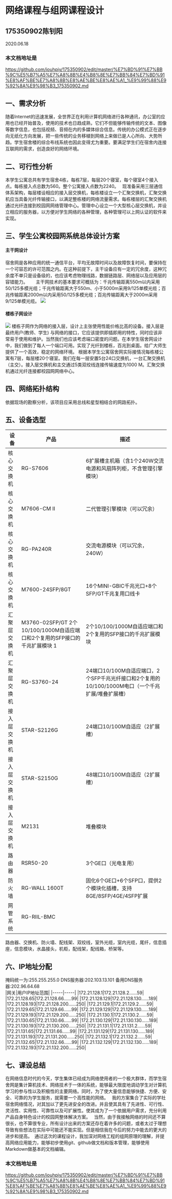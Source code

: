 # 网络课程与组网课程设计
## 175350902陈钊阳
2020.06.18
### 本文档地址是
https://github.com/iouhpiy/175350902/edit/master/%E7%BD%91%E7%BB%9C%E5%B7%A5%E7%A8%8B%E4%B8%8E%E7%BB%84%E7%BD%91%E8%AF%BE%E7%A8%8B%E8%AE%BE%E8%AE%A1_%E9%99%88%E9%92%8A%E9%98%B3_175350902.md
## 一、需求分析
 随着Internet的迅速发展，全世界正在利用计算机网络进行各种通讯，办公室的应用也已经开始普及，使用的技术也日趋成熟，它们不但能够传输传统的文本、图像等数字信息，也包括视频、音频在内的多媒体综合信息。传统的办公模式正在逐步向无纸化方向发展，把一些传统的业务移植到网络上来做已是人心所向、大势所趋。学生宿舍楼的综合布线系统也因此变得尤为重要。要满足学生们在宿舍内连接互联网的需求，创造良好的网络环境。
## 二、可行性分析
本学生公寓总共有学生宿舍4栋，每栋7层，每层20个寝室，每个寝室4个接入点。每栋接入点总数为560。整个公寓接入点数为2240。 
现准备采用三层通信体系架构，每层楼设相应的接入层交换机，每栋楼设立一个汇聚交换机，汇聚交换机应当具备光纤传输接口，以满足整栋楼的网络流量需求。每栋楼层的汇聚交换机通过光纤连接到校园网网络管理中心。管理中心设立一个大型核心层交换机，并设立相应的服务器，以方便对学生网络的各种管理，各种管理可以上网认证的软件来实现。
## 三、学生公寓校园网系统总体设计方案
#### 主干网设计
宿舍网是各种应用的统一通信平台，平均无故障时间以及故障恢复时间，要保持在一个可容忍的许可范围之内。在这种前提下，主干设备应有一定的冗余度，这种冗余度不单只是设备级的，也应该考虑物理线路，数据链路层、网络层以及应用层的容错能力。   
主干网技术的基本要求可概括为：千兆传输距离550m以内采用50/125多模光缆；千兆传输距离大于550m、小于5000m采用9/125单模光缆；百兆传输距离2000m以内采用50/125多模光缆；百兆传输距离大于2000m采用9/125单模光缆。
![](https://s1.ax1x.com/2020/06/18/NnGCU1.jpg)
#### 楼栋子网设计
![](https://s1.ax1x.com/2020/06/18/NnGvJP.jpg)
楼栋子网作为网络的接入层，设计上主张使用性能价格比高的设备。接入层是最终用户(教师、学生) 与网络的接口，它应该提供即插即用的特性，同时应该非常易于使用和维护。当然我们也应该考虑端口密度的问题。在本学生宿舍网设计中，我们做到了每人一个端口可用。实现了光纤到楼栋，百兆到桌面。给广大师生提供了一个高效，稳定的网络环境。
根据本学生公寓宿舍网实际接情况每栋楼公寓有7层，每层楼20个寝室。我们在每一层安置5台24口交换机，一台汇聚交换机（主交）。接入层交换机和主交通过5类双绞线连接传输速度为1000 M。汇聚交换机通过光纤连接都校园网网络中心。
## 四、网络拓扑结构
依据现场的勘察分析，该项目应采用总线和星型相结合的网路拓扑。
## 五、设备选型
|设备|产品|描述|
|-----|-----|-----|
|核心交换机|RG-S7606|6扩展槽主机箱（含1个240W交流电源和风扇阵列柜，不含管理引擎模块）|
|核心交换机|M7606-CM II|二代管理引擎模块（可以冗余）|
|核心交换机|RG-PA240R|交流电源模块（可以冗余，240W）|
|核心交换机|M7600-24SFP/8GT|16个MINI-GBIC千兆光口+8个SFP/GT千兆复用口线卡|
|汇聚层交换机|	M3760-02SFP/GT	2个10/100/1000M自适应端口和2个复用的SFP接口的千兆扩展模块	1|2个10/100/1000M自适应端口和2个复用的SFP接口的千兆扩展模块|
|汇聚层交换机|RG-S3760-24|24端口10/100M自适应端口，2个SFP千兆光纤接口和2个复用的10/100/1000M电口（一个千兆扩展/堆叠扩展槽）|
|接入层交换机|STAR-S2126G|24端口10/100M自适应（2扩展槽）|
|接入层交换机|	STAR-S2150G|48端口10/100M自适应（2扩展槽）|
|接入层交换机|M2131|堆叠模块|
|路由器|RSR50-20|3个GE口（光电复用）|
|防火墙|RG-WALL 1600T|固化6个GE口+6个SFP口，提供2个模块化插槽，支持8GE/8SFP/4GE/4SFP扩展|
|网管系统|RG-RIIL-BMC||

路由器、交换机、防火墙、配线架、双绞线，室外光缆，室内光缆，尾纤，信息插座，信息模块，水晶接头，机柜，配线架，配线箱，桥架等。
## 六、IP地址分配
掩码统一为:255.255.255.0     DNS服务器:202.103.13.101     备用DNS服务器:202.96.64.68  
|网关|用户IP地址范围|
|-----|-----|
|172.21.128.1|172.21.128.2……59|
|172.21.128.65|172.21.128.66……99|
|172.21.128.129|172.21.128.130……189|
|172.21.128.193|172.21.128.200……250|
|172.21.129.1|172.21.129.2……59|
|172.21.129.65|172.21.129.66……99|
|172.21.129.129|172.21.129.130……189|
|172.21.129.193|172.21.129.200……250|
|172.21.130.1|172.21.130.2……59|
|172.21.130.65|172.21.130.66……99|
|172.21.130.129|172.21.130.130……189|
|172.21.130.193|172.21.130.200……250|
|172.21.131.1|172.21.131.2……59|
|172.21.131.65|172.21.131.66……99|
|172.21.131.129|172.21.131.130……189|
|172.21.131.193|172.21.131.200……250|
|172.21.132.1|172.21.132.2……59|
|172.21.132.65|172.21.132.66……99|
|172.21.132.129|172.21.132.130……189|
|172.21.132.193|172.21.132.200……250|
## 七、课设总结
在网络信息时代的今天，学生集体已经成为网络使用者的一个极大群体，而学生宿舍网是集计算机技术、网络技术于一体的系统，能够最大限度地调动学生对计算机学习的参与性以及积极性的主要网络。同时，为了使大量信息能够快捷、方便、安全、可靠的为学生服务，就需要一个高性能的网络。 
我的方案集合了实际的学社宿舍网络情况，对其加以了更先进安全的改进。并且使其具有了先进性、可行性、灵活性、实用性、可靠性以及可扩展性。使其成为了一个依据用户需求，充分利用产品自身特色设计的校园网整体解决方案。 
当然，由于我接触网络的时间还不算很长，也不算很专业，所有设计出来的方案还存在着许多的问题，或者太过于理想导致有些想法在实际中可能还不能实现。但是相信我在今后的努力中能去的更大的进步和提高。 通过这次的课程设计，我加深对网络工程的组网原理的理解，并提高网络应用能力，能够初步使用git、github做文档和版本管理，能够使用Markdown做基本的文档编辑。
### 本文档地址是
https://github.com/iouhpiy/175350902/edit/master/%E7%BD%91%E7%BB%9C%E5%B7%A5%E7%A8%8B%E4%B8%8E%E7%BB%84%E7%BD%91%E8%AF%BE%E7%A8%8B%E8%AE%BE%E8%AE%A1_%E9%99%88%E9%92%8A%E9%98%B3_175350902.md

